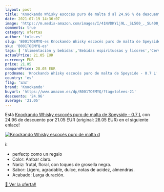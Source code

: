 ```yaml
---
layout: post
title: 'Knockando Whisky escocés puro de malta d al 24.96 % de descuento'
date: 2021-07-19 14:36:07
image: 'https://m.media-amazon.com/images/I/41NVDKYij9L._SL500_._SL400_.jpg'
comments: true
category: ofertas
author: 'tole.es'
slug: 'B001TOEMYQ-es Knockando Whisky escocés puro de malta de Speyside - 0.7 L'
sku: 'B001TOEMYQ-es'
tags: [ 'Alimentación y bebidas','Bebidas espirituosas y licores','Cervezas, vinos y licores','Whisky','knockando','whisky', ]
actualPrice: 21.05 EUR
currency: EUR
price: 21.05
comparePrice: 28.05 EUR
prodname: 'Knockando Whisky escocés puro de malta de Speyside - 0.7 L'
country: 'es'
flag: '🇪🇸'
brand: 'Knockando'
buyurl: 'https://www.amazon.es/dp/B001TOEMYQ/?tag=tolees-21'
descuento: '24.96'
average: '21.05'
---
```


Está [Knockando Whisky escocés puro de malta de Speyside - 0.7 L](https://www.amazon.es/dp/B001TOEMYQ/?tag=tolees-21) con 24.96 de descuento por 21.05 EUR (original: 28.05 EUR) en el siguiente enlace!

[![Knockando Whisky escocés puro de malta d](https://m.media-amazon.com/images/I/41NVDKYij9L._SL500_._SL400_.jpg)](https://www.amazon.es/dp/B001TOEMYQ/?tag=tolees-21)

ℹ️:

- perfecto como un regalo
- Color: Ámbar claro.
- Nariz: frutal, floral, con toques de grosella negra.
- Sabor: Ligero, agradable, dulce, notas de acidez, almendras.
- Acabado: Larga duración.

[🛒 Ver la oferta!!](https://www.amazon.es/dp/B001TOEMYQ/?tag=tolees-21)
